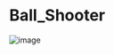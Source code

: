 # Ball_Shooter
 
 ![image](https://github.com/AhmTD/Clone_Ball_Shoot/assets/104300902/146ac1a6-30a5-491e-a7b4-6e63582140a9)


